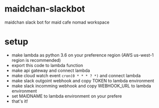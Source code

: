 # maidchan-slackbot
maidchan slack bot for maid cafe nomad workspace

# setup

- make lambda as python 3.6 on your preference region (AWS us-west-1 region is recommended)
- export this code to lambda function
- make api gateway and connect lambda
- make cloud watch event `cron(0 * * * ? *)` and connect lambda
- make slack outgoint webhook and copy TOKEN to lambda environment
- make slack incomming webhook and copy WEBHOOK_URL to lambda environment
- set MAIDNAME to lambda environment on your prefere
- that's it!
